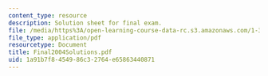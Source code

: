 ```yaml
---
content_type: resource
description: Solution sheet for final exam.
file: /media/https%3A/open-learning-course-data-rc.s3.amazonaws.com/1-34-waste-containment-and-remediation-technology-spring-2004/1a91b7f8454986c32764e65863440871_Final2004Solutions.pdf
file_type: application/pdf
resourcetype: Document
title: Final2004Solutions.pdf
uid: 1a91b7f8-4549-86c3-2764-e65863440871
---
```

